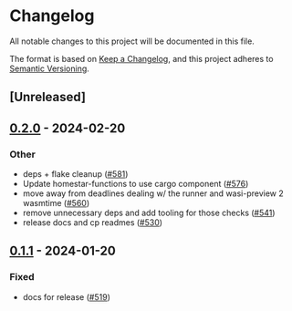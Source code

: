 # Changelog
All notable changes to this project will be documented in this file.

The format is based on [Keep a Changelog](https://keepachangelog.com/en/1.0.0/),
and this project adheres to [Semantic Versioning](https://semver.org/spec/v2.0.0.html).

## [Unreleased]

## [0.2.0](https://github.com/ipvm-wg/homestar/compare/homestar-wasm-v0.1.1...homestar-wasm-v0.2.0) - 2024-02-20

### Other
- deps + flake cleanup ([#581](https://github.com/ipvm-wg/homestar/pull/581))
- Update homestar-functions to use cargo component ([#576](https://github.com/ipvm-wg/homestar/pull/576))
- move away from deadlines dealing w/ the runner and wasi-preview 2 wasmtime ([#560](https://github.com/ipvm-wg/homestar/pull/560))
- remove unnecessary deps and add tooling for those checks ([#541](https://github.com/ipvm-wg/homestar/pull/541))
- release docs and cp readmes ([#530](https://github.com/ipvm-wg/homestar/pull/530))

## [0.1.1](https://github.com/ipvm-wg/homestar/compare/homestar-wasm-v0.1.0...homestar-wasm-v0.1.1) - 2024-01-20

### Fixed
- docs for release ([#519](https://github.com/ipvm-wg/homestar/pull/519))
